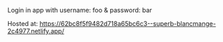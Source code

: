Login in app with username: foo & password: bar

Hosted at:
https://62bc8f5f9482d718a65bc6c3--superb-blancmange-2c4977.netlify.app/
